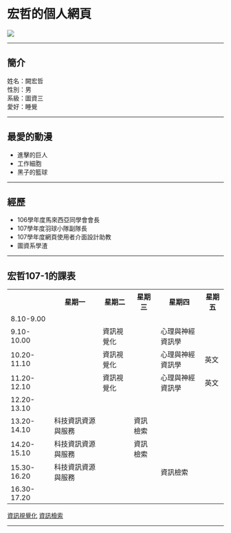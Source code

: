 <!DOCTYPE html>
<html lang="en">

<head>
    <meta charset="UTF-8">
    <meta name="viewport" content="width=device-width, initial-scale=1.0">
    <link href="p4.css" rel="stylesheet" type="text/css">
    <link rel="stylesheet" href="https://cdnjs.cloudflare.com/ajax/libs/font-awesome/4.7.0/css/font-awesome.min.css">
    <meta http-equiv="X-UA-Compatible" content="ie=edge">
    <title>宏哲的個人網頁</title>
</head>

<body>
    <div id="head">
        <h1>宏哲的個人網頁</h1>
    </div>
    <div id="container">
        <img src="https://scontent-hkg3-1.xx.fbcdn.net/v/t1.0-9/23380238_1501035789985719_4521534440917765861_n.jpg?_nc_cat=110&oh=c8d2382017f207a2143240fae3b4d448&oe=5C548179">
    </div>
    <hr>
    <div id="introduction">
        <h2>簡介</h2>
        <span>姓名：闕宏哲</span><br>
        <span>性別：男</span><br>
        <span>系級：圖資三</span><br>
        <span>愛好：睡覺</span><br>
    </div>
    <hr>
    <div id="animation">
        <h2>最愛的動漫</h2>
        <ul>
            <li>進擊的巨人</li>
            <li>工作細胞</li>
            <li>黑子的籃球</li>
        </ul>
    </div>
    <hr>
    <div id="experience">
        <h2>經歷</h2>
        <ul>
            <li>106學年度馬來西亞同學會會長</li>
            <li>107學年度羽球小隊副隊長</li>
            <li>107學年度網頁使用者介面設計助教</li>
            <li>圖資系學渣</li>
        </ul>
    </div>
    <hr>
    <div class="containerer">
        <div class="whole">
            <h2>宏哲107-1的課表</h2>
            <table>
                <tr>
                    <th> </th>
                    <th>星期一</th>
                    <th>星期二</th>
                    <th>星期三</th>
                    <th>星期四</th>
                    <th>星期五</th>
                </tr>
                <tr>
                    <td>8.10-9.00</td>
                    <td></td>
                    <td></td>
                    <td></td>
                    <td></td>
                    <td></td>
                </tr>
                <tr>
                    <td>9.10-10.00</td>
                    <td></td>
                    <td>資訊視覺化</td>
                    <td></td>
                    <td>心理與神經資訊學</td>
                    <td></td>
                </tr>
                <tr>
                    <td>10.20-11.10</td>
                    <td></td>
                    <td>資訊視覺化</td>
                    <td></td>
                    <td>心理與神經資訊學</td>
                    <td>英文</td>
                </tr>
                <tr>
                    <td>11.20-12.10</td>
                    <td></td>
                    <td>資訊視覺化</td>
                    <td></td>
                    <td>心理與神經資訊學</td>
                    <td>英文</td>
                </tr>
                <tr>
                    <td>12.20-13.10</td>
                    <td></td>
                    <td></td>
                    <td></td>
                    <td></td>
                    <td></td>
                </tr>
                <tr>
                    <td>13.20-14.10</td>
                    <td>科技資訊資源與服務</td>
                    <td></td>
                    <td>資訊檢索</td>
                    <td></td>
                    <td></td>
                </tr>
                <tr>
                    <td>14.20-15.10</td>
                    <td>科技資訊資源與服務</td>
                    <td></td>
                    <td>資訊檢索</td>
                    <td></td>
                    <td></td>
                </tr>
                <tr>
                    <td>15.30-16.20</td>
                    <td>科技資訊資源與服務</td>
                    <td></td>
                    <td></td>
                    <td>資訊檢索</td>
                    <td></td>
                </tr>
                <tr>
                    <td>16.30-17.20</td>
                    <td></td>
                    <td></td>
                    <td></td>
                    <td></td>
                    <td></td>
                </tr>
            </table>
        </div>
        <a href="https://ceiba.ntu.edu.tw/1071LIS5079" class="button1">資訊視覺化</a>
        <a href="https://ceiba.ntu.edu.tw/1071LIS4012_" class="button2">資訊檢索</a>
    </div>
    <hr>
    <footer>
        <div id="foot">
            <a href="https://www.facebook.com/swaii.xiao" class="fa fa-facebook"></a>
            <a href="https://www.instagram.com/xswaii_98/" class="fa fa-instagram"></a>
        </div>
    </footer>
</body>

</html>
